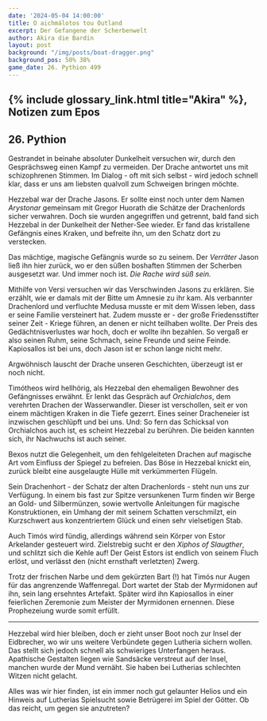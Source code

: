 ```yaml
---
date: '2024-05-04 14:00:00'
title: O aichmálotos tou Outland
excerpt: Der Gefangene der Scherbenwelt
author: Akira die Bardin
layout: post
background: "/img/posts/boat-dragger.png"
background_pos: 50% 38%
game_date: 26. Pythion 499
---
```


## {% include glossary_link.html title="Akira" %}, Notizen zum Epos

## 26. Pythion

Gestrandet in beinahe absoluter Dunkelheit versuchen wir, durch den Gesprächsweg einen Kampf zu vermeiden. Der Drache antwortet uns mit schizophrenen Stimmen. Im Dialog - oft mit sich selbst - wird jedoch schnell klar, dass er uns am liebsten qualvoll zum Schweigen bringen möchte.

Hezzebal war der Drache Jasons. Er sollte einst noch unter dem Namen _Arystonar_ gemeinsam mit Gregor Huorath die Schätze der Drachenlords sicher verwahren. Doch sie wurden angegriffen und getrennt, bald fand sich Hezzebal in der Dunkelheit der Nether-See wieder. Er fand das kristallene Gefängnis eines Kraken, und befreite ihn, um den Schatz dort zu verstecken.

Das mächtige, magische Gefängnis wurde so zu seinem. Der _Verräter_ Jason ließ ihn hier zurück, wo er den süßen boshaften Stimmen der Scherben ausgesetzt war. Und immer noch ist. _Die Rache wird süß sein._

Mithilfe von Versi versuchen wir das Verschwinden Jasons zu erklären. Sie erzählt, wie er damals mit der Bitte um Amnesie zu ihr kam. Als verbannter Drachenlord und verfluchte Medusa musste er mit dem Wissen leben, dass er seine Familie versteinert hat. Zudem musste er - der große Friedensstifter seiner Zeit - Kriege führen, an denen er nicht teilhaben wollte. Der Preis des Gedächtnisverlustes war hoch, doch er wollte ihn bezahlen. So vergaß er also seinen Ruhm, seine Schmach, seine Freunde und seine Feinde. Kapiosallos ist bei uns, doch Jason ist er schon lange nicht mehr.

Argwöhnisch lauscht der Drache unseren Geschichten, überzeugt ist er noch nicht.

Timótheos wird hellhörig, als Hezzebal den ehemaligen Bewohner des Gefängnisses erwähnt. Er lenkt das Gespräch auf _Orchialchos_, dem verehrten Drachen der Wasserwandler. Dieser ist verschollen, seit er von einem mächtigen Kraken in die Tiefe gezerrt. Eines seiner Dracheneier ist inzwischen geschlüpft und bei uns. Und: So fern das Schicksal von Orchialchos auch ist, es scheint Hezzebal zu berühren. Die beiden kannten sich, ihr Nachwuchs ist auch seiner.

Bexos nutzt die Gelegenheit, um den fehlgeleiteten Drachen auf magische Art vom Einfluss der Spiegel zu befreien. Das Böse in Hezzebal knickt ein, zurück bleibt eine ausgelaugte Hülle mit verkümmerten Flügeln.

Sein Drachenhort - der Schatz der alten Drachenlords - steht nun uns zur Verfügung. In einem bis fast zur Spitze versunkenen Turm finden wir Berge an Gold- und Silbermünzen, sowie wertvolle Anleitungen für magische Konstruktionen, ein Umhang der mit seinem Schatten verschmilzt, ein Kurzschwert aus konzentriertem Glück und einen sehr vielsetigen Stab.

Auch Timós wird fündig, allerdings während sein Körper von Estor Arkelander gesteuert wird. Zielstrebig sucht er den _Xiphos of Slaugther_, und schlitzt sich die Kehle auf! Der Geist Estors ist endlich von seinem Fluch erlöst, und verlässt den (nicht ernsthaft verletzten) Zwerg.

Trotz der frischen Narbe und dem gekürzten Bart (!) hat Timós nur Augen für das angrenzende Waffenregal. Dort wartet der Stab der Myrmidonen auf ihn, sein lang ersehntes Artefakt. Später wird ihn Kapiosallos in einer feierlichen Zeremonie zum Meister der Myrmidonen ernennen. Diese Prophezeiung wurde somit erfüllt.

---

Hezzebal wird hier bleiben, doch er zieht unser Boot noch zur Insel der Eidbrecher, wo wir uns weitere Verbündete gegen Lutheria sichern wollen. Das stellt sich jedoch schnell als schwieriges Unterfangen heraus. Apathische Gestalten liegen wie Sandsäcke verstreut auf der Insel, manchen wurde der Mund vernäht. Sie haben bei Lutherias schlechten Witzen nicht gelacht.

Alles was wir hier finden, ist ein immer noch gut gelaunter Helios und ein Hinweis auf Lutherias Spielsucht sowie Betrügerei im Spiel der Götter. Ob das reicht, um gegen sie anzutreten?
